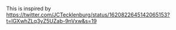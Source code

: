 This is inspired by https://twitter.com/JCTecklenburg/status/1620822645142065153?t=lGXwhZLq3yZ5UZab-9nVxw&s=19
